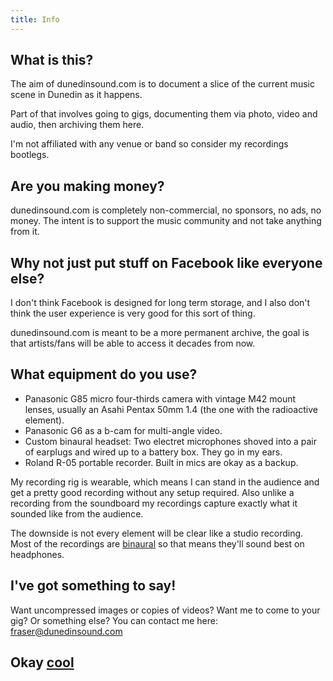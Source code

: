 ```yaml
---
title: Info
---
```


What is this?
--------------------------
The aim of dunedinsound.com is to document a slice of the current music scene in Dunedin as it happens.

Part of that involves going to gigs, documenting them via photo, video and audio, then archiving them here.

I'm not affiliated with any venue or band so consider my recordings bootlegs.

Are you making money?
------------------------------
dunedinsound.com is completely non-commercial, no sponsors, no ads, no money. The intent is to support the music community and not take anything from it.

Why not just put stuff on Facebook like everyone else?
--------------------------
I don't think Facebook is designed for long term storage, and I also don't think the user experience is very good for this sort of thing.

dunedinsound.com is meant to be a more permanent archive, the goal is that artists/fans will be able to access it decades from now.

What equipment do you use?
---------------------------
* Panasonic G85 micro four-thirds camera with vintage M42 mount lenses, usually an Asahi Pentax 50mm 1.4 (the one with the radioactive element).
* Panasonic G6 as a b-cam for multi-angle video.
* Custom binaural headset: Two electret microphones shoved into a pair of earplugs and wired up to a battery box. They go in my ears.
* Roland R-05 portable recorder. Built in mics are okay as a backup.

My recording rig is wearable, which means I can stand in the audience and get a pretty good recording without any setup required. Also unlike a recording from the soundboard my recordings capture exactly what it sounded like from the audience. 

The downside is not every element will be clear like a studio recording. Most of the recordings are [binaural](https://en.wikipedia.org/wiki/Binaural_recording) so that means they'll sound best on headphones.

I've got something to say!
--------------------------
Want uncompressed images or copies of videos? Want me to come to your gig? Or something else? You can contact me here: <a href="mailto:fraser@dunedinsound.com">fraser@dunedinsound.com</a>

<h2>Okay <a onmouseover="window.speak('cool')" class="trippy" href="/">cool</a></h2>


